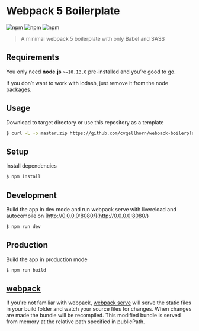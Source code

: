 Webpack 5 Boilerplate
===========
![npm](https://img.shields.io/npm/v/webpack?label=webpack&style=flat-square&logo=webpack)
![npm](https://img.shields.io/npm/v/webpack-cli?label=webpack-cli&style=flat-square&logo=webpack)
![npm](https://img.shields.io/badge/dependencies-up--to--date-green?style=flat-square&logo=npm&color=success)

> A minimal webpack 5 boilerplate with only Babel and SASS

## Requirements
You only need <b>node.js</b> `>=10.13.0` pre-installed and you’re good to go. 

If you don’t want to work with lodash, just remove it from the node packages.

## Usage
Download to target directory or use this repository as a template
```sh
$ curl -L -o master.zip https://github.com/cvgellhorn/webpack-boilerplate/archive/master.zip && unzip master.zip && rm master.zip && mv ./webpack-boilerplate-master/{.,}* ./ && rm -r ./webpack-boilerplate-master
```

## Setup
Install dependencies
```sh
$ npm install
```

## Development
Build the app in dev mode and run webpack serve with livereload and autocompile on [http://0.0.0.0:8080/](http://0.0.0.0:8080/)
```sh
$ npm run dev
```
## Production
Build the app in production mode
```sh
$ npm run build
```

## [webpack](https://webpack.js.org/)
If you're not familiar with webpack, [webpack serve](https://github.com/webpack/webpack-cli/blob/master/packages/serve/README.md#webpack-cli-serve) will serve the static files in your build folder and watch your source files for changes.
When changes are made the bundle will be recompiled. This modified bundle is served from memory at the relative path specified in publicPath.
